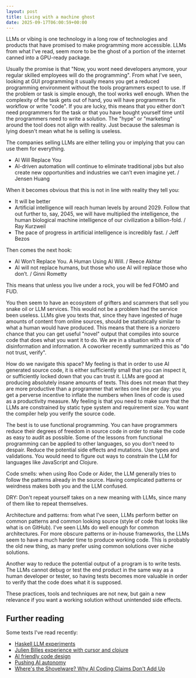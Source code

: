 ```yaml
---
layout: post
title: Living with a machine ghost
date: 2025-09-17T06:00:59+00:00
---
```


LLMs or vibing is one technology in a long row of technologies and products that have promised to make programming more accessible. LLMs from what I've read, seem more to be the ghost of a portion of the internet canned into a GPU-ready package.

Usually the promise is that "Now, you wont need developers anymore, your regular skilled employees will do the programming". From what I've seen, looking at GUI programming it usually means you get a reduced programming environment without the tools programmers expect to use. If the problem or task is simple enough, the tool works well enough. When the complexity of the task gets out of hand, you will have programmers fix workflow or write "code". If you are lucky, this means that you either don't need programmers for the task or that you have bought yourself time until the programmers need to write a solution. The "hype" or "marketing" around the tool does not align with reality. Just because the salesman is lying doesn't mean what he is selling is useless.

The companies selling LLMs are either telling you or implying that you can use them for everything. 

- AI Will Replace You
- AI-driven automation will continue to eliminate traditional jobs but also create new opportunities and industries we can’t even imagine yet. / Jensen Huang

When it becomes obvious that this is not in line with reality they tell you:

- It will be better
- Artificial intelligence will reach human levels by around 2029. Follow that out further to, say, 2045, we will have multiplied the intelligence, the human biological machine intelligence of our civilization a billion-fold. / Ray Kurzweil
- The pace of progress in artificial intelligence is incredibly fast. / Jeff Bezos

Then comes the next hook:

- AI Won’t Replace You. A Human Using AI Will. / Reece Akhtar
- AI will not replace humans, but those who use AI will replace those who don’t. / Ginni Rometty

This means that unless you live under a rock, you will be fed FOMO and FUD.

You then seem to have an ecosystem of grifters and scammers that sell you snake oil or LLM services. This would not be a problem had the service been useless. LLMs give you texts that, since they have ingested of huge amounts of content from online sources, should be statistically similar to what a human would have produced. This means that there is a nonzero chance that you can get useful "novel" output that compiles into source code that does what you want it to do. We are in a situation with a mix of disinformation and information. A coworker recently summarized this as "do not trust, verify".

How do we navigate this space? My feeling is that in order to use AI generated source code, it is either sufficiently small that you can inspect it, or sufficiently locked down that you can trust it. LLMs are good at producing absolutely insane amounts of texts. This does not mean that they are more productive than a programmer that writes one line per day: you get a perverse incentive to inflate the numbers when lines of code is used as a productivity measure. My feeling is that you need to make sure that the LLMs are constrained by static type system and requirement size. You want the compiler help you verify the source code. 

The best is to use functional programming. You can have programmers reduce their degrees of freedom in source code in order to make the code as easy to audit as possible. Some of the lessons from functional programming can be applied to other languages, so you don't need to despair. Reduce the potential side effects and mutations. Use types and validations. You would need to figure out ways to constrain the LLM for languages like JavaScript and Clojure.

Code smells: when using Roo Code or Aider, the LLM generally tries to follow the patterns already in the source. Having complicated patterns or weirdness makes both you and the LLM confused.

DRY: Don't repeat yourself takes on a new meaning with LLMs, since many of them like to repeat themselves.

Architecture and patterns: from what I've seen, LLMs perform better on common patterns and common looking source (style of code that looks like what is on GitHub). I've seen LLMs do well enough for common architectures. For more obscure patterns or in-house frameworks, the LLMs seem to have a much harder time to produce working code. This is probably the old new thing, as many prefer using common solutions over niche solutions.

Another way to reduce the potential output of a program is to write tests. The LLMs cannot debug or test the end product in the same way as a human developer or tester, so having tests becomes more valuable in order to verify that the code does what it is supposed.

These practices, tools and techniques are not new, but gain a new relevance if you want a working solution without unintended side effects.

## Further reading

Some texts I've read recently:

- [Haskell LLM experiments](https://www.michaelpj.com/blog/2025/04/12/haskell-llm-experiments.html)
- [Julien Billes experience with cursor and clojure](https://medium.com/@_jba/my-experience-with-cursor-and-clojure-mcp-6e323b90a6f3)
- [AI friendly code design](https://www.thoughtworks.com/radar/techniques/ai-friendly-code-design)
- [Pushing AI autonomy](https://www.martinfowler.com/articles/pushing-ai-autonomy.html)
- [Where's the Shovelware? Why AI Coding Claims Don't Add Up](https://mikelovesrobots.substack.com/p/wheres-the-shovelware-why-ai-coding)
